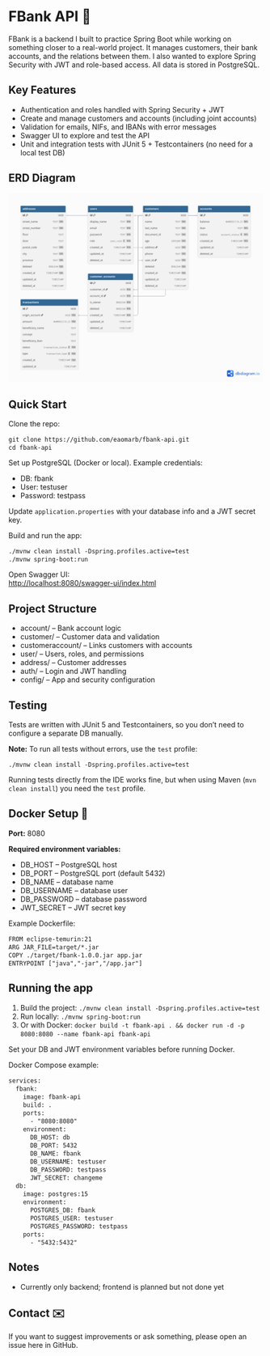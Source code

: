 FBank API 🏦
============

FBank is a backend I built to practice Spring Boot while working on something closer to a real-world project. It manages customers, their bank accounts, and the relations between them. I also wanted to explore Spring Security with JWT and role-based access. All data is stored in PostgreSQL.

Key Features
------------

*   Authentication and roles handled with Spring Security + JWT
*   Create and manage customers and accounts (including joint accounts)
*   Validation for emails, NIFs, and IBANs with error messages
*   Swagger UI to explore and test the API
*   Unit and integration tests with JUnit 5 + Testcontainers (no need for a local test DB)

  
ERD Diagram
------------
![ERD Diagram](docs/schema.png)

Quick Start
-----------

Clone the repo:

    git clone https://github.com/eaomarb/fbank-api.git
    cd fbank-api
    

Set up PostgreSQL (Docker or local). Example credentials:

*   DB: fbank
*   User: testuser
*   Password: testpass

Update `application.properties` with your database info and a JWT secret key.

Build and run the app:

    ./mvnw clean install -Dspring.profiles.active=test
    ./mvnw spring-boot:run
    

Open Swagger UI:  
[http://localhost:8080/swagger-ui/index.html](http://localhost:8080/swagger-ui/index.html)

Project Structure
-----------------

* account/ – Bank account logic
* customer/ – Customer data and validation
* customeraccount/ – Links customers with accounts
* user/ – Users, roles, and permissions
* address/ – Customer addresses
* auth/ – Login and JWT handling
* config/ – App and security configuration

Testing
-------

Tests are written with JUnit 5 and Testcontainers, so you don’t need to configure a separate DB manually.

**Note:** To run all tests without errors, use the `test` profile:

    ./mvnw clean install -Dspring.profiles.active=test
    

Running tests directly from the IDE works fine, but when using Maven (`mvn clean install`) you need the `test` profile.

Docker Setup 🐳
---------------

**Port:** 8080

**Required environment variables:**

*   DB\_HOST – PostgreSQL host
*   DB\_PORT – PostgreSQL port (default 5432)
*   DB\_NAME – database name
*   DB\_USERNAME – database user
*   DB\_PASSWORD – database password
*   JWT\_SECRET – JWT secret key

Example Dockerfile:

    FROM eclipse-temurin:21
    ARG JAR_FILE=target/*.jar
    COPY ./target/fbank-1.0.0.jar app.jar
    ENTRYPOINT ["java","-jar","/app.jar"]
    

Running the app
---------------

1. Build the project: `./mvnw clean install -Dspring.profiles.active=test`
2. Run locally: `./mvnw spring-boot:run`
3. Or with Docker: `docker build -t fbank-api . && docker run -d -p 8080:8080 --name fbank-api fbank-api`

Set your DB and JWT environment variables before running Docker.
    

Docker Compose example:

    services:
      fbank:
        image: fbank-api
        build: .
        ports:
          - "8080:8080"
        environment:
          DB_HOST: db
          DB_PORT: 5432
          DB_NAME: fbank
          DB_USERNAME: testuser
          DB_PASSWORD: testpass
          JWT_SECRET: changeme
      db:
        image: postgres:15
        environment:
          POSTGRES_DB: fbank
          POSTGRES_USER: testuser
          POSTGRES_PASSWORD: testpass
        ports:
          - "5432:5432"

Notes
-------------------

*   Currently only backend; frontend is planned but not done yet

Contact ✉️
----------

If you want to suggest improvements or ask something, please open an issue here in GitHub.
